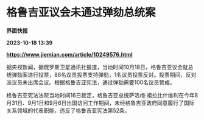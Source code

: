 # 格鲁吉亚议会未通过弹劾总统案
**界面快报**

**2023-10-18 13:39**

**https://www.jiemian.com/article/10249576.html**

据央视新闻，据俄罗斯卫星通讯社报道，当地时间10月18日，格鲁吉亚议会就总统弹劾案进行投票，86名议员投票支持弹劾，1名议员投票反对。投票期间，反对派议员未出席会议。根据格鲁吉亚宪法，通过弹劾需要100名议员赞成。

格鲁吉亚宪法法院当地时间16日裁定，格鲁吉亚总统萨洛梅·祖拉比什维利在今年8月31日、9月1日和9月6日出国访问工作期间，未经格鲁吉亚政府同意履行了国际关系领域的代表职能，违反了格鲁吉亚宪法第52条。